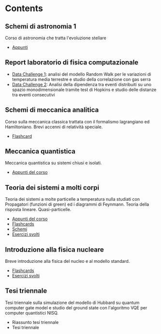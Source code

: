 # Contents

## Schemi di astronomia 1
Corso di astronomia che tratta l'evoluzione stellare
- [Appunti](astronomia_1/schemi_Astronomia_1.pdf)

## Report laboratorio di fisica computazionale

- [Data Challenge 1](lab_computazionale/DC1.pdf): analisi del modello Random Walk per le variazioni di temperatura media terrestre e studio della correlazione con gas serra
- [Data Challenge 2](lab_computazionale/DC2_copy.pdf): Analisi della dipendenza tra eventi distribuiti su uno spazio monodimensionale tramite test di Hopkins e studio delle distanze tra eventi consecutivi

## Schemi di meccanica analitica
Corso sulla meccanica classica trattata con il formalismo lagrangiano ed Hamiltoniano. Brevi accenni di relatività speciale.
- [Flashcard](meccanica_analitica/Flashcards_Analitica.pdf)

## Meccanica quantistica
Meccanica quantistica su sistemi chiusi e isolati.
- [Appunti del corso](meccanica_quantistica/QM_appunti_caracciolo.pdf) 

## Teoria dei sistemi a molti corpi
Teoria dei sistemi a molte particelle a temperatura nulla studiati con Propagatori (funzioni di green) ed i diagrammi di Feynmann. Teoria della risposta lineare. Quasi-particelle.
- [Appunti del corso](molti_corpi1/Mb1.pdf) 	
- [Flashcards](molti_corpi1/flashcard_MB1.pdf)
- [Schemi](molti_corpi1/schemi.pdf)
- [Esercizi svolti](molti_corpi1/)
 

## Introduzione alla fisica nucleare
Breve introduzione alla fisica del nucleo e al modello standard.
- [Flashcards](nucleare/Flashcards_nucleare.pdf)
- [Esercizi svolti](nucleare/Esercizi_nucleare_TommasoDiLuciano.pdf)
 
## Tesi triennale
Tesi triennale sulla simulazione del modello di Hubbard su quantum computer gate model e studio del ground state con l'algoritmo VQE per computer quantistici NISQ.
- Riassunto tesi triennale
- Tesi triennale
  
